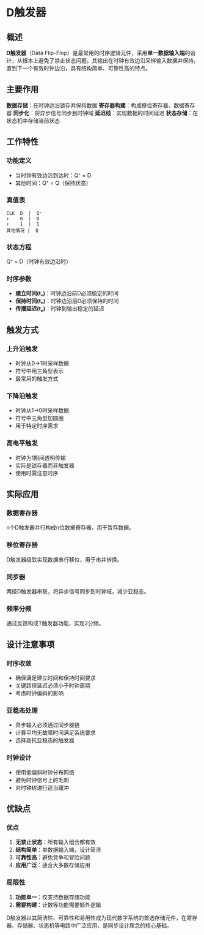 # D触发器

## 概述

**D触发器**（Data Flip-Flop）是最常用的时序逻辑元件，采用**单一数据输入端**的设计，从根本上避免了禁止状态问题。其输出在时钟有效边沿采样输入数据并保持，直到下一个有效时钟边沿，具有结构简单、可靠性高的特点。

## 主要作用

**数据存储**：在时钟边沿锁存并保持数据
**寄存器构建**：构成移位寄存器、数据寄存器
**同步化**：将异步信号同步到时钟域
**延迟线**：实现数据的时间延迟
**状态存储**：在状态机中存储当前状态

## 工作特性

### 功能定义
- 当时钟有效边沿到达时：Q⁺ = D
- 其他时间：Q⁺ = Q（保持状态）

### 真值表
```
CLK  D  |  Q⁺
↑    0  |  0
↑    1  |  1
其他情况 |  Q
```

### 状态方程
Q⁺ = D（时钟有效边沿时）

### 时序参数
- **建立时间(tₛ)**：时钟边沿前D必须稳定的时间
- **保持时间(tₕ)**：时钟边沿后D必须保持的时间
- **传播延迟(tₚ)**：时钟到输出稳定的延迟

## 触发方式

### 上升沿触发
- 时钟从0→1时采样数据
- 符号中用三角型表示
- 最常用的触发方式

### 下降沿触发
- 时钟从1→0时采样数据
- 符号中三角型加圆圈
- 用于特定时序需求

### 高电平触发
- 时钟为1期间透明传输
- 实际是锁存器而非触发器
- 使用时需注意时序

## 实际应用

### 数据寄存器
n个D触发器并行构成n位数据寄存器，用于暂存数据。

### 移位寄存器
D触发器级联实现数据串行移位，用于串并转换。

### 同步器
两级D触发器串联，将异步信号同步到时钟域，减少亚稳态。

### 频率分频
通过反馈构成T触发器功能，实现2分频。

## 设计注意事项

### 时序收敛
- 确保满足建立时间和保持时间要求
- 关键路径延迟必须小于时钟周期
- 考虑时钟偏斜的影响

### 亚稳态处理
- 异步输入必须通过同步器链
- 计算平均无故障时间满足系统要求
- 选择高抗亚稳态的触发器

### 时钟设计
- 使用低偏斜时钟分布网络
- 避免时钟信号上的毛刺
- 对时钟树进行适当缓冲

## 优缺点

### 优点
1. **无禁止状态**：所有输入组合都有效
2. **结构简单**：单数据输入端，设计简洁
3. **可靠性高**：避免竞争和冒险问题
4. **应用广泛**：适合大多数存储应用

### 局限性
1. **功能单一**：仅支持数据存储功能
2. **需要构建**：计数等功能需要额外逻辑

D触发器以其简洁性、可靠性和易用性成为现代数字系统的首选存储元件，在寄存器、存储器、状态机等电路中广泛应用，是同步设计理念的核心基础。